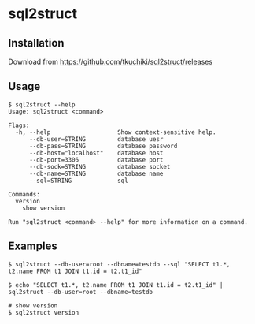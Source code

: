 # sql2struct

## Installation

Download from https://github.com/tkuchiki/sql2struct/releases

## Usage

```console
$ sql2struct --help
Usage: sql2struct <command>

Flags:
  -h, --help                   Show context-sensitive help.
      --db-user=STRING         database uesr
      --db-pass=STRING         database password
      --db-host="localhost"    database host
      --db-port=3306           database port
      --db-sock=STRING         database socket
      --db-name=STRING         database name
      --sql=STRING             sql

Commands:
  version
    show version

Run "sql2struct <command> --help" for more information on a command.
```

## Examples

```console
$ sql2struct --db-user=root --dbname=testdb --sql "SELECT t1.*, t2.name FROM t1 JOIN t1.id = t2.t1_id"

$ echo "SELECT t1.*, t2.name FROM t1 JOIN t1.id = t2.t1_id" | sql2struct --db-user=root --dbname=testdb

# show version
$ sql2struct version
```
